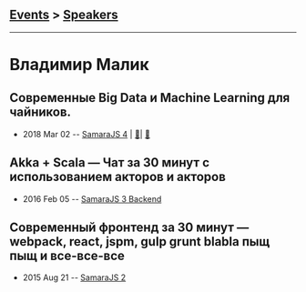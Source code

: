 ## [Events](../README.md) > [Speakers](../speakers.md)
---

# Владимир Малик

## Современные Big Data и Machine Learning для чайников.
- 2018 Mar 02 -- [SamaraJS 4](https://youtu.be/DKc2lhbXzZg)  | [:notebook:](https://vk.com/doc3150028_460615454?hash=ae2cc2c06905583121&dl=b90cabf4b35409b412,https://vk.com/doc3150028_460615427?hash=942bc1f31c99063fb3&dl=edfbdcc459995103f0)| [:notebook:](https://vk.com/doc3150028_460615454?hash=ae2cc2c06905583121&dl=b90cabf4b35409b412,https://vk.com/doc3150028_460615427?hash=942bc1f31c99063fb3&dl=edfbdcc459995103f0)  
## Akka + Scala — Чат за 30 минут с использованием акторов и акторов
- 2016 Feb 05 -- [SamaraJS 3 Backend](https://www.youtube.com/watch?v=I356xccMQq0)    
## Современный фронтенд за 30 минут — webpack, react, jspm, gulp grunt blabla пыщ пыщ и все-все-все
- 2015 Aug 21 -- [SamaraJS 2](https://www.youtube.com/watch?v=F6-6SjPJRZs)    
